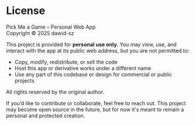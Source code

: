 # License

Pick Me a Game – Personal Web App  
Copyright © 2025 dawid-sz

This project is provided for **personal use only**. You may view, use, and interact with the app at its public web address, but you are not permitted to:

- Copy, modify, redistribute, or sell the code
- Host this app or derivative works under a different name
- Use any part of this codebase or design for commercial or public projects

All rights reserved by the original author.

If you’d like to contribute or collaborate, feel free to reach out. This project may become open source in the future, but for now it's meant to remain a personal and protected creation.